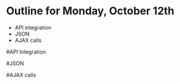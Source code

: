 # Outline for Monday, October 12th
- API integration
- JSON
- AJAX calls

#API Integration

#JSON

#AJAX calls
